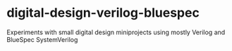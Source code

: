 # digital-design-verilog-bluespec

Experiments with small digital design miniprojects using mostly Verilog and BlueSpec SystemVerilog
